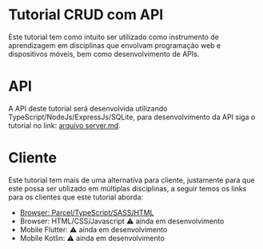 # Tutorial CRUD com API
 
Este tutorial tem como intuito ser utilizado como instrumento de aprendizagem em disciplinas que envolvam programação web e dispositivos móveis, bem como desenvolvimento de APIs.
 
# API
 
A API deste tutorial será desenvolvida utilizando TypeScript/NodeJs/ExpressJs/SQLite, para desenvolvimento da API siga o tutorial no link: [arquivo server.md](server.md).
 
# Cliente 
 
Este tutorial tem mais de uma alternativa para cliente, justamente para que este possa ser utilizado em múltiplas disciplinas, a seguir temos os links para os clientes que este tutorial aborda:
 
- [Browser: Parcel/TypeScript/SASS/HTML](client-browser.md)
- Browser: HTML/CSS/Javascript :warning: ainda em desenvolvimento
- Mobile Flutter: :warning: ainda em desenvolvimento
- Mobile Kotlin: :warning: ainda em desenvolvimento